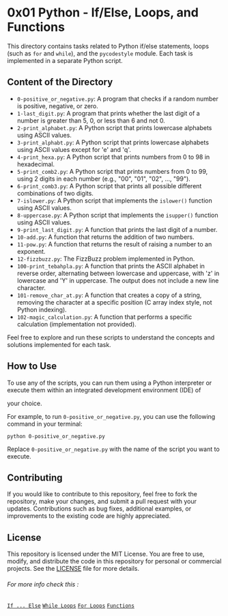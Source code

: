 <!DOCTYPE html>
<html>

<head>
  <title>0x01 Python - If/Else, Loops, and Functions</title>
</head>

<body>
  <h1>0x01 Python - If/Else, Loops, and Functions</h1>

  <p>This directory contains tasks related to Python if/else statements, loops (such as <code>for</code> and <code>while</code>), and the <code>pycodestyle</code> module. Each task is implemented in a separate Python script.</p>

  <h2>Content of the Directory</h2>

  <ul>
    <li><code>0-positive_or_negative.py</code>: A program that checks if a random number is positive, negative, or zero.</li>
    <li><code>1-last_digit.py</code>: A program that prints whether the last digit of a number is greater than 5, 0, or less than 6 and not 0.</li>
    <li><code>2-print_alphabet.py</code>: A Python script that prints lowercase alphabets using ASCII values.</li>
    <li><code>3-print_alphabt.py</code>: A Python script that prints lowercase alphabets using ASCII values except for 'e' and 'q'.</li>
    <li><code>4-print_hexa.py</code>: A Python script that prints numbers from 0 to 98 in hexadecimal.</li>
    <li><code>5-print_comb2.py</code>: A Python script that prints numbers from 0 to 99, using 2 digits in each number (e.g., "00", "01", "02", ..., "99").</li>
    <li><code>6-print_comb3.py</code>: A Python script that prints all possible different combinations of two digits.</li>
    <li><code>7-islower.py</code>: A Python script that implements the <code>islower()</code> function using ASCII values.</li>
    <li><code>8-uppercase.py</code>: A Python script that implements the <code>isupper()</code> function using ASCII values.</li>
    <li><code>9-print_last_digit.py</code>: A function that prints the last digit of a number.</li>
    <li><code>10-add.py</code>: A function that returns the addition of two numbers.</li>
    <li><code>11-pow.py</code>: A function that returns the result of raising a number to an exponent.</li>
    <li><code>12-fizzbuzz.py</code>: The FizzBuzz problem implemented in Python.</li>
    <li><code>100-print_tebahpla.py</code>: A function that prints the ASCII alphabet in reverse order, alternating between lowercase and uppercase, with 'z' in lowercase and 'Y' in uppercase. The output does not include a new line character.</li>
    <li><code>101-remove_char_at.py</code>: A function that creates a copy of a string, removing the character at a specific position (C array index style, not Python indexing).</li>
    <li><code>102-magic_calculation.py</code>: A function that performs a specific calculation (implementation not provided).</li>
  </ul>

  <p>Feel free to explore and run these scripts to understand the concepts and solutions implemented for each task.</p>

  <h2>How to Use</h2>

  <p>To use any of the scripts, you can run them using a Python interpreter or execute them within an integrated development environment (IDE) of

 your choice.</p>

  <p>For example, to run <code>0-positive_or_negative.py</code>, you can use the following command in your terminal:</p>

  <pre><code>python 0-positive_or_negative.py</code></pre>

  <p>Replace <code>0-positive_or_negative.py</code> with the name of the script you want to execute.</p>

  <h2>Contributing</h2>

  <p>If you would like to contribute to this repository, feel free to fork the repository, make your changes, and submit a pull request with your updates. Contributions such as bug fixes, additional examples, or improvements to the existing code are highly appreciated.</p>

  <h2>License</h2>

  <p>This repository is licensed under the MIT License. You are free to use, modify, and distribute the code in this repository for personal or commercial projects. See the <a href="LICENSE">LICENSE</a> file for more details.</p>
<h6>For more info check this : </h6>
<code><a href="https://www.w3schools.com/python/python_conditions.asp">If ... Else</a></code>
<code><a href="https://www.w3schools.com/python/python_while_loops.asp">While Loops</a></code>
<code><a href="https://www.w3schools.com/python/python_for_loops.asp">For Loops</a></code>
<code><a href="https://www.w3schools.com/python/python_functions.asp">Functions</a></code>
</body>

</html>

